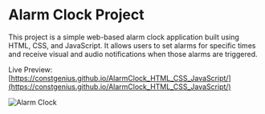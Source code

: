# Alarm Clock Project
This project is a simple web-based alarm clock application built using HTML, CSS, and JavaScript. It allows users to set alarms for specific times and receive visual and audio notifications when those alarms are triggered.

Live Preview: [https://constgenius.github.io/AlarmClock_HTML_CSS_JavaScript/](https://constgenius.github.io/AlarmClock_HTML_CSS_JavaScript/)

![Alarm Clock](files/Alarm_Clock.png)
